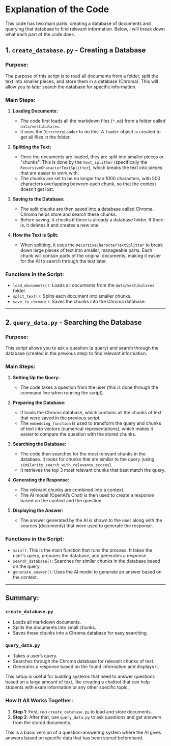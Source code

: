 # Explanation of the Code

This code has two main parts: creating a database of documents and querying that database to find relevant information. Below, I will break down what each part of the code does.

## 1. `create_database.py` - Creating a Database

### Purpose:
The purpose of this script is to read all documents from a folder, split the text into smaller pieces, and store them in a database (Chroma). This will allow you to later search the database for specific information.

### Main Steps:
1. **Loading Documents:**
   - The code first loads all the markdown files (`*.md`) from a folder called `data/vestibulares`.
   - It uses the `DirectoryLoader` to do this. A `loader` object is created to get all files in the folder.

2. **Splitting the Text:**
   - Once the documents are loaded, they are split into smaller pieces or "chunks". This is done by the `text_splitter` (specifically the `RecursiveCharacterTextSplitter`), which breaks the text into pieces that are easier to work with.
   - The chunks are set to be no longer than 1000 characters, with 500 characters overlapping between each chunk, so that the context doesn’t get lost.

3. **Saving to the Database:**
   - The split chunks are then saved into a database called Chroma. Chroma helps store and search these chunks.
   - Before saving, it checks if there is already a database folder. If there is, it deletes it and creates a new one.

4. **How the Text is Split:**
   - When splitting, it uses the `RecursiveCharacterTextSplitter` to break down large pieces of text into smaller, manageable parts. Each chunk will contain parts of the original documents, making it easier for the AI to search through the text later.

### Functions in the Script:
- `load_documents()`: Loads all documents from the `data/vestibulares` folder.
- `split_text()`: Splits each document into smaller chunks.
- `save_to_chroma()`: Saves the chunks into the Chroma database.

---

## 2. `query_data.py` - Searching the Database

### Purpose:
This script allows you to ask a question (a query) and search through the database (created in the previous step) to find relevant information.

### Main Steps:
1. **Setting Up the Query:**
   - The code takes a question from the user (this is done through the command line when running the script).
   
2. **Preparing the Database:**
   - It loads the Chroma database, which contains all the chunks of text that were saved in the previous script.
   - The `embedding_function` is used to transform the query and chunks of text into vectors (numerical representations), which makes it easier to compare the question with the stored chunks.

3. **Searching the Database:**
   - The code then searches for the most relevant chunks in the database. It looks for chunks that are similar to the query (using `similarity_search_with_relevance_scores`).
   - It retrieves the top 3 most relevant chunks that best match the query.

4. **Generating the Response:**
   - The relevant chunks are combined into a context.
   - The AI model (OpenAI’s Chat) is then used to create a response based on the context and the question.

5. **Displaying the Answer:**
   - The answer generated by the AI is shown to the user along with the sources (documents) that were used to generate the response.

### Functions in the Script:
- `main()`: This is the main function that runs the process. It takes the user's query, prepares the database, and generates a response.
- `search_database()`: Searches for similar chunks in the database based on the query.
- `generate_answer()`: Uses the AI model to generate an answer based on the context.

---

## Summary:

### `create_database.py`
- Loads all markdown documents.
- Splits the documents into small chunks.
- Saves these chunks into a Chroma database for easy searching.

### `query_data.py`
- Takes a user’s query.
- Searches through the Chroma database for relevant chunks of text.
- Generates a response based on the found information and displays it.

This setup is useful for building systems that need to answer questions based on a large amount of text, like creating a chatbot that can help students with exam information or any other specific topic.

### How It All Works Together:
1. **Step 1**: First, run `create_database.py` to load and store documents.
2. **Step 2**: After that, use `query_data.py` to ask questions and get answers from the stored documents.

This is a basic version of a question-answering system where the AI gives answers based on specific data that has been stored beforehand.
